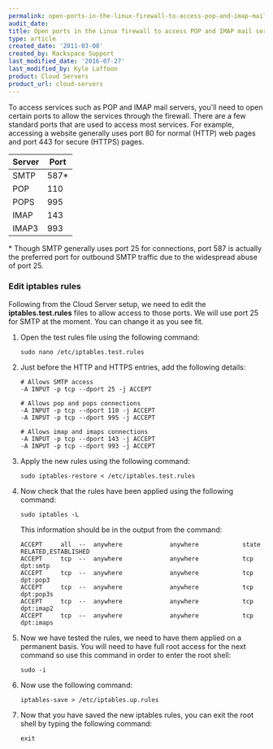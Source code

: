 ```yaml
---
permalink: open-ports-in-the-linux-firewall-to-access-pop-and-imap-mail-servers/
audit_date:
title: Open ports in the Linux firewall to access POP and IMAP mail servers
type: article
created_date: '2011-03-08'
created_by: Rackspace Support
last_modified_date: '2016-07-27'
last_modified_by: Kyle Laffoon
product: Cloud Servers
product_url: cloud-servers
---
```


To access services such as POP and IMAP mail servers, you'll need to open certain ports to allow the services through the firewall. There are a few standard ports that are used to access most services. For example, accessing a website generally uses port 80 for normal (HTTP) web pages and port 443 for secure (HTTPS) pages.

| Server  | Port  |
|----------|-------|
| SMTP   | 587*  |
| POP     | 110   |
| POPS   | 995   |
| IMAP    | 143   |
| IMAP3  | 993   |

\* Though SMTP generally uses port 25 for connections, port 587 is actually the preferred port for outbound SMTP traffic due to the widespread abuse of port 25.

### Edit iptables rules

Following from the Cloud Server setup, we need to edit the **iptables.test.rules** files to allow access to those ports. We will use port 25 for SMTP at the moment. You can change it as you see fit.

1. Open the test rules file using the following command:

       sudo nano /etc/iptables.test.rules

2. Just before the HTTP and HTTPS entries, add the following details:

       # Allows SMTP access
       -A INPUT -p tcp --dport 25 -j ACCEPT

       # Allows pop and pops connections
       -A INPUT -p tcp --dport 110 -j ACCEPT
       -A INPUT -p tcp --dport 995 -j ACCEPT

       # Allows imap and imaps connections
       -A INPUT -p tcp --dport 143 -j ACCEPT
       -A INPUT -p tcp --dport 993 -j ACCEPT

3. Apply the new rules using the following command:

       sudo iptables-restore < /etc/iptables.test.rules

4. Now check that the rules have been applied using the following command:

       sudo iptables -L

   This information should be in the output from the command:

       ACCEPT     all  --  anywhere             anywhere            state RELATED,ESTABLISHED
       ACCEPT     tcp  --  anywhere             anywhere            tcp dpt:smtp
       ACCEPT     tcp  --  anywhere             anywhere            tcp dpt:pop3
       ACCEPT     tcp  --  anywhere             anywhere            tcp dpt:pop3s
       ACCEPT     tcp  --  anywhere             anywhere            tcp dpt:imap2
       ACCEPT     tcp  --  anywhere             anywhere            tcp dpt:imaps

5. Now we have tested the rules, we need to have them applied on a permanent
   basis. You will need to have full root access for the next command so use this command in order to enter the root shell:

       sudo -i

6. Now use the following command:

       iptables-save > /etc/iptables.up.rules

7. Now that you have saved the new iptables rules, you can exit the root shell by typing the following command:

       exit
